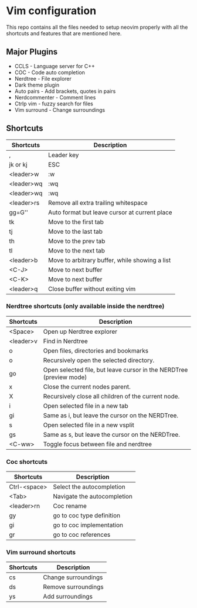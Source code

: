 # Vim configuration

This repo contains all the files needed to setup neovim properly with all the shortcuts and features that are mentioned here.

## Major Plugins

* CCLS - Language server for C++
* COC - Code auto completion
* Nerdtree - File explorer
* Dark theme plugin
* Auto pairs - Add brackets, quotes in pairs
* Nerdcommenter - Comment lines
* Ctrlp vim - fuzzy search for files
* Vim surround - Change surroundings

## Shortcuts
| Shortcuts     | Description |
| -----------   | ----------- |
| ,             | Leader key  |
| jk or kj      | ESC         |
| \<leader>w            | :w          |
| \<leader>wq           | :wq         |
| \<leader>wq           | :wq         |
| \<leader>rs           | Remove all extra trailing whitespace         |
| gg=G''        | Auto format but leave cursor at current place |
| tk           | Move to the first tab |
| tj           | Move to the last tab |
| th           | Move to the prev tab |
| tl           | Move to the next tab |
| \<leader>b    | Move to arbitrary buffer, while showing a list | 
| \<C-J>           | Move to next buffer |
| \<C-K>           | Move to next buffer | 
| \<leader>q       | Close buffer without exiting vim | 


### Nerdtree shortcuts (only available inside the nerdtree)

| Shortcuts     | Description |
| -----------   | ----------- |
| \<Space>       | Open up Nerdtree explorer |
| \<leader>v     | Find in Nerdtree          |
| o             | Open files, directories and bookmarks |
| o             | Recursively open the selected directory. |
| go            | Open selected file, but leave cursor in the NERDTree (preview mode) |         
| x             | Close the current nodes parent.          |
| X             | Recursively close all children of the current node.  |
| i             | Open selected file in a new tab |
| gi            | Same as i, but leave the cursor on the NERDTree.|
| s             | Open selected file in a new vsplit |
| gs            | Same as s, but leave the cursor on the NERDTree.|
| \<C-ww>            | Toggle focus between file and nerdtree |


### Coc shortcuts

| Shortcuts     | Description |
| -----------   | ----------- |
| Ctrl-\<space>     | Select the autocompletion |
| \<Tab> | Navigate the autocompletion |
| \<leader>rn  | Coc rename | 
| gy | go to coc type definition |
| gi | go to coc implementation |
| gr | go to coc references |

### Vim surround shortcuts
| Shortcuts     | Description |
| -----------   | ----------- |
| cs | Change surroundings | 
| ds | Remove surroundings |
| ys | Add surroundings |
